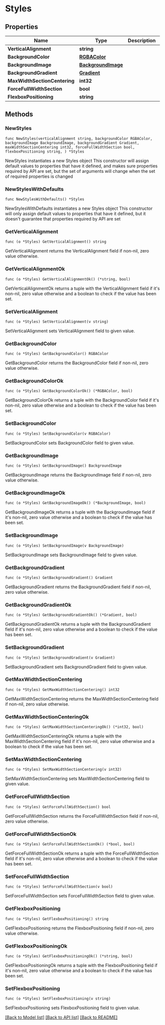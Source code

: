 # Styles

## Properties

Name | Type | Description | Notes
------------ | ------------- | ------------- | -------------
**VerticalAlignment** | **string** |  | 
**BackgroundColor** | [**RGBAColor**](RGBAColor.md) |  | 
**BackgroundImage** | [**BackgroundImage**](BackgroundImage.md) |  | 
**BackgroundGradient** | [**Gradient**](Gradient.md) |  | 
**MaxWidthSectionCentering** | **int32** |  | 
**ForceFullWidthSection** | **bool** |  | 
**FlexboxPositioning** | **string** |  | 

## Methods

### NewStyles

`func NewStyles(verticalAlignment string, backgroundColor RGBAColor, backgroundImage BackgroundImage, backgroundGradient Gradient, maxWidthSectionCentering int32, forceFullWidthSection bool, flexboxPositioning string, ) *Styles`

NewStyles instantiates a new Styles object
This constructor will assign default values to properties that have it defined,
and makes sure properties required by API are set, but the set of arguments
will change when the set of required properties is changed

### NewStylesWithDefaults

`func NewStylesWithDefaults() *Styles`

NewStylesWithDefaults instantiates a new Styles object
This constructor will only assign default values to properties that have it defined,
but it doesn't guarantee that properties required by API are set

### GetVerticalAlignment

`func (o *Styles) GetVerticalAlignment() string`

GetVerticalAlignment returns the VerticalAlignment field if non-nil, zero value otherwise.

### GetVerticalAlignmentOk

`func (o *Styles) GetVerticalAlignmentOk() (*string, bool)`

GetVerticalAlignmentOk returns a tuple with the VerticalAlignment field if it's non-nil, zero value otherwise
and a boolean to check if the value has been set.

### SetVerticalAlignment

`func (o *Styles) SetVerticalAlignment(v string)`

SetVerticalAlignment sets VerticalAlignment field to given value.


### GetBackgroundColor

`func (o *Styles) GetBackgroundColor() RGBAColor`

GetBackgroundColor returns the BackgroundColor field if non-nil, zero value otherwise.

### GetBackgroundColorOk

`func (o *Styles) GetBackgroundColorOk() (*RGBAColor, bool)`

GetBackgroundColorOk returns a tuple with the BackgroundColor field if it's non-nil, zero value otherwise
and a boolean to check if the value has been set.

### SetBackgroundColor

`func (o *Styles) SetBackgroundColor(v RGBAColor)`

SetBackgroundColor sets BackgroundColor field to given value.


### GetBackgroundImage

`func (o *Styles) GetBackgroundImage() BackgroundImage`

GetBackgroundImage returns the BackgroundImage field if non-nil, zero value otherwise.

### GetBackgroundImageOk

`func (o *Styles) GetBackgroundImageOk() (*BackgroundImage, bool)`

GetBackgroundImageOk returns a tuple with the BackgroundImage field if it's non-nil, zero value otherwise
and a boolean to check if the value has been set.

### SetBackgroundImage

`func (o *Styles) SetBackgroundImage(v BackgroundImage)`

SetBackgroundImage sets BackgroundImage field to given value.


### GetBackgroundGradient

`func (o *Styles) GetBackgroundGradient() Gradient`

GetBackgroundGradient returns the BackgroundGradient field if non-nil, zero value otherwise.

### GetBackgroundGradientOk

`func (o *Styles) GetBackgroundGradientOk() (*Gradient, bool)`

GetBackgroundGradientOk returns a tuple with the BackgroundGradient field if it's non-nil, zero value otherwise
and a boolean to check if the value has been set.

### SetBackgroundGradient

`func (o *Styles) SetBackgroundGradient(v Gradient)`

SetBackgroundGradient sets BackgroundGradient field to given value.


### GetMaxWidthSectionCentering

`func (o *Styles) GetMaxWidthSectionCentering() int32`

GetMaxWidthSectionCentering returns the MaxWidthSectionCentering field if non-nil, zero value otherwise.

### GetMaxWidthSectionCenteringOk

`func (o *Styles) GetMaxWidthSectionCenteringOk() (*int32, bool)`

GetMaxWidthSectionCenteringOk returns a tuple with the MaxWidthSectionCentering field if it's non-nil, zero value otherwise
and a boolean to check if the value has been set.

### SetMaxWidthSectionCentering

`func (o *Styles) SetMaxWidthSectionCentering(v int32)`

SetMaxWidthSectionCentering sets MaxWidthSectionCentering field to given value.


### GetForceFullWidthSection

`func (o *Styles) GetForceFullWidthSection() bool`

GetForceFullWidthSection returns the ForceFullWidthSection field if non-nil, zero value otherwise.

### GetForceFullWidthSectionOk

`func (o *Styles) GetForceFullWidthSectionOk() (*bool, bool)`

GetForceFullWidthSectionOk returns a tuple with the ForceFullWidthSection field if it's non-nil, zero value otherwise
and a boolean to check if the value has been set.

### SetForceFullWidthSection

`func (o *Styles) SetForceFullWidthSection(v bool)`

SetForceFullWidthSection sets ForceFullWidthSection field to given value.


### GetFlexboxPositioning

`func (o *Styles) GetFlexboxPositioning() string`

GetFlexboxPositioning returns the FlexboxPositioning field if non-nil, zero value otherwise.

### GetFlexboxPositioningOk

`func (o *Styles) GetFlexboxPositioningOk() (*string, bool)`

GetFlexboxPositioningOk returns a tuple with the FlexboxPositioning field if it's non-nil, zero value otherwise
and a boolean to check if the value has been set.

### SetFlexboxPositioning

`func (o *Styles) SetFlexboxPositioning(v string)`

SetFlexboxPositioning sets FlexboxPositioning field to given value.



[[Back to Model list]](../README.md#documentation-for-models) [[Back to API list]](../README.md#documentation-for-api-endpoints) [[Back to README]](../README.md)


